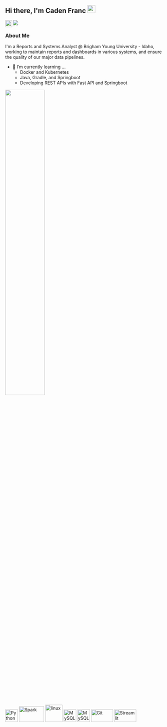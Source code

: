 ## Hi there, I'm Caden Franc <img src="https://media.giphy.com/media/hvRJCLFzcasrR4ia7z/giphy.gif" width="25px">

<a href="https://www.linkedin.com/in/caden-franc-cf/">
  <img align="left" alt="Caden's LinkedIn" width="22px" src="https://raw.githubusercontent.com/peterthehan/peterthehan/master/assets/linkedin.svg" />
</a>

![](https://visitor-badge.glitch.me/badge?page_id=cadenfranc.cadenfranc)

### About Me
I'm a Reports and Systems Analyst @ Brigham Young University - Idaho, working to maintain reports and dashboards in various systems, and ensure the quality of our major data pipelines. 

- 🌱 I’m currently learning ...
	- Docker and Kubernetes
	- Java, Gradle, and Springboot
	- Developing REST APIs with Fast API and Springboot

<img height="50%" width="auto" src ="https://github-readme-stats.vercel.app/api/top-langs/?username=cadenfranc&layout=compact&hide_border=true&theme=dark&bg_color=00000000&langs_count=6">

<p>
	<img title="Python" alt="Python" src="https://raw.githubusercontent.com/Thomas-George-T/Thomas-George-T/master/assets/python.svg" width="40" height="40" />
	<img title="Spark" alt="Spark" src="https://raw.githubusercontent.com/Thomas-George-T/Thomas-George-T/master/assets/apache_spark.svg" width="80" height="50" />
	<img title="R" alt="linux" src="https://raw.githubusercontent.com/Thomas-George-T/Thomas-George-T/master/assets/r-lang.svg" width="55" />
	<img title="MySQL" alt="MySQL" src="https://raw.githubusercontent.com/Thomas-George-T/Thomas-George-T/master/assets/mysql.svg" width="40" height="40" />
	<img title="Power BI" alt="MySQL" src="https://github.com/marclelijveld/Power-BI-Icons/blob/main/PNG/PowerBI.png" width="40" height="40" />
	<img title="Git" alt="Git" src="https://raw.githubusercontent.com/Thomas-George-T/Thomas-George-T/master/assets/git.svg" width="70" height="40" />
	<img title="Streamlit" alt="Streamlit" src="https://image.pngaaa.com/798/5084798-middle.png" width="70" height="40" />
	
</p>

